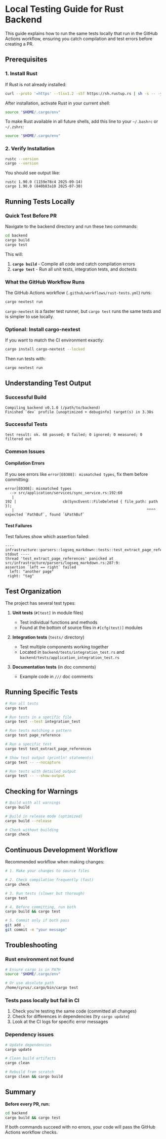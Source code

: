 # Local Testing Guide for Rust Backend

This guide explains how to run the same tests locally that run in the GitHub Actions workflow, ensuring you catch compilation and test errors before creating a PR.

## Prerequisites

### 1. Install Rust

If Rust is not already installed:

```bash
curl --proto '=https' --tlsv1.2 -sSf https://sh.rustup.rs | sh -s -- -y
```

After installation, activate Rust in your current shell:

```bash
source "$HOME/.cargo/env"
```

To make Rust available in all future shells, add this line to your `~/.bashrc` or `~/.zshrc`:

```bash
source "$HOME/.cargo/env"
```

### 2. Verify Installation

```bash
rustc --version
cargo --version
```

You should see output like:
```
rustc 1.90.0 (1159e78c4 2025-09-14)
cargo 1.90.0 (840b83a10 2025-07-30)
```

## Running Tests Locally

### Quick Test Before PR

Navigate to the backend directory and run these two commands:

```bash
cd backend
cargo build
cargo test
```

This will:
1. **`cargo build`** - Compile all code and catch compilation errors
2. **`cargo test`** - Run all unit tests, integration tests, and doctests

### What the GitHub Workflow Runs

The GitHub Actions workflow (`.github/workflows/rust-tests.yml`) runs:

```bash
cargo nextest run
```

`cargo-nextest` is a faster test runner, but `cargo test` runs the same tests and is simpler to use locally.

### Optional: Install cargo-nextest

If you want to match the CI environment exactly:

```bash
cargo install cargo-nextest --locked
```

Then run tests with:

```bash
cargo nextest run
```

## Understanding Test Output

### Successful Build

```
Compiling backend v0.1.0 (/path/to/backend)
Finished `dev` profile [unoptimized + debuginfo] target(s) in 3.38s
```

### Successful Tests

```
test result: ok. 68 passed; 0 failed; 0 ignored; 0 measured; 0 filtered out
```

### Common Issues

#### Compilation Errors

If you see errors like `error[E0308]: mismatched types`, fix them before committing:

```
error[E0308]: mismatched types
  --> src/application/services/sync_service.rs:192:60
   |
192 |                     cb(SyncEvent::FileDeleted { file_path: path });
   |                                                            ^^^^ expected `PathBuf`, found `&PathBuf`
```

#### Test Failures

Test failures show which assertion failed:

```
---- infrastructure::parsers::logseq_markdown::tests::test_extract_page_references stdout ----
thread 'test_extract_page_references' panicked at src/infrastructure/parsers/logseq_markdown.rs:287:9:
assertion `left == right` failed
  left: "another page"
 right: "tag"
```

## Test Organization

The project has several test types:

1. **Unit tests** (`#[test]` in module files)
   - Test individual functions and methods
   - Found at the bottom of source files in `#[cfg(test)]` modules

2. **Integration tests** (`tests/` directory)
   - Test multiple components working together
   - Located in `backend/tests/integration_test.rs` and `backend/tests/application_integration_test.rs`

3. **Documentation tests** (in doc comments)
   - Example code in `///` doc comments

## Running Specific Tests

```bash
# Run all tests
cargo test

# Run tests in a specific file
cargo test --test integration_test

# Run tests matching a pattern
cargo test page_reference

# Run a specific test
cargo test test_extract_page_references

# Show test output (println! statements)
cargo test -- --nocapture

# Run tests with detailed output
cargo test -- --show-output
```

## Checking for Warnings

```bash
# Build with all warnings
cargo build

# Build in release mode (optimized)
cargo build --release

# Check without building
cargo check
```

## Continuous Development Workflow

Recommended workflow when making changes:

```bash
# 1. Make your changes to source files

# 2. Check compilation frequently (fast)
cargo check

# 3. Run tests (slower but thorough)
cargo test

# 4. Before committing, run both
cargo build && cargo test

# 5. Commit only if both pass
git add .
git commit -m "your message"
```

## Troubleshooting

### Rust environment not found

```bash
# Ensure cargo is in PATH
source "$HOME/.cargo/env"

# Or use absolute path
/home/cyrus/.cargo/bin/cargo test
```

### Tests pass locally but fail in CI

1. Check you're testing the same code (committed all changes)
2. Check for differences in dependencies (try `cargo update`)
3. Look at the CI logs for specific error messages

### Dependency issues

```bash
# Update dependencies
cargo update

# Clean build artifacts
cargo clean

# Rebuild from scratch
cargo clean && cargo build
```

## Summary

**Before every PR, run:**

```bash
cd backend
cargo build && cargo test
```

If both commands succeed with no errors, your code will pass the GitHub Actions workflow checks.
